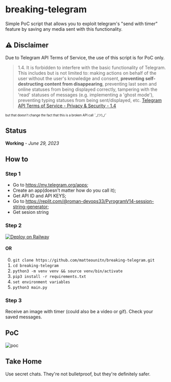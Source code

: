 # breaking-telegram
Simple PoC script that allows you to exploit telegram's "send with timer" feature by saving any media sent with this functionality.

## ⚠️ Disclaimer
Due to Telegram API Terms of Service, the use of this script is for PoC only.
> 1.4. It is forbidden to interfere with the basic functionality of Telegram. This includes but is not limited to: making actions on behalf of the user without the user's knowledge and consent, **preventing self-destructing content from disappearing**, preventing last seen and online statuses from being displayed correctly, tampering with the 'read' statuses of messages (e.g. implementing a 'ghost mode'), preventing typing statuses from being sent/displayed, etc.
[Telegram API Terms of Service -  Privacy & Security - 1.4](https://core.telegram.org/api/terms#1-privacy--security)

<sub><sup>but that doesn't change the fact that this is a broken API call ¯\_(ツ)_/¯ </sup></sub>

## Status

**Working** - _June 29, 2023_


## How to
### Step 1

- Go to https://my.telegram.org/apps;
- Create an app(doesn't matter how do you call it);
- Get API ID and API KEYS;
- Go to <https://replit.com/@roman-devops33/PyrogramV14-session-string-generator>;
- Get sesion string

### Step 2

[![Deploy on Railway](https://railway.app/button.svg)](https://railway.app/template/ie5IbV)

#### OR

0. `git clone https://github.com/matteounitn/breaking-telegram.git`
1. `cd breaking-telegram`
2. `python3 -m venv venv && source venv/bin/activate`
3. `pip3 install -r requirements.txt`
4. `set environment variables`
5. `python3 main.py`

### Step 3

Receive an image with timer (could also be a video or gif).
Check your saved messages.

## PoC

<img src="poc.gif" alt="poc" style="max-width:300px" />

## Take Home

Use secret chats. 
They're not bulletproof, but they're definitely safer.
